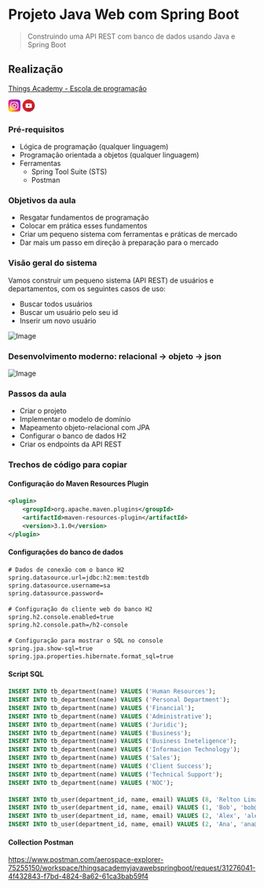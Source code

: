 # Projeto Java Web com Spring Boot
>  Construindo uma API REST com banco de dados usando Java e Spring Boot 

## Realização
[Things Academy - Escola de programação](https://devsuperior.com.br)

[![Things Academy no Instagram](https://raw.githubusercontent.com/devsuperior/bds-assets/main/ds/ig-icon.png)](https://instagram.com/things.academy)
[![Things Academy no Youtube](https://raw.githubusercontent.com/devsuperior/bds-assets/main/ds/yt-icon.png)](https://youtube.com/@things.academy)

### Pré-requisitos

- Lógica de programação (qualquer linguagem)
- Programação orientada a objetos (qualquer linguagem)
- Ferramentas
  - Spring Tool Suite (STS)
  - Postman

### Objetivos da aula

- Resgatar fundamentos de programação
- Colocar em prática esses fundamentos
- Criar um pequeno sistema com ferramentas e práticas de mercado
- Dar mais um passo em direção à preparação para o mercado

### Visão geral do sistema

Vamos construir um pequeno sistema (API REST) de usuários e departamentos, com os seguintes casos de uso:

- Buscar todos usuários
- Buscar um usuário pelo seu id
- Inserir um novo usuário

![Image](https://raw.githubusercontent.com/devsuperior/java-web-spring-2022/main/img/dominio.png "Modelo conceitual")

### Desenvolvimento moderno: relacional -> objeto -> json

![Image](https://raw.githubusercontent.com/devsuperior/java-web-spring-2022/main/img/objetos.png "Objetos")

### Passos da aula

- Criar o projeto
- Implementar o modelo de domínio
- Mapeamento objeto-relacional com JPA
- Configurar o banco de dados H2
- Criar os endpoints da API REST

### Trechos de código para copiar

#### Configuração do Maven Resources Plugin

```xml
<plugin>
	<groupId>org.apache.maven.plugins</groupId>
	<artifactId>maven-resources-plugin</artifactId>
	<version>3.1.0</version>
</plugin>
```

#### Configurações do banco de dados

```
# Dados de conexão com o banco H2
spring.datasource.url=jdbc:h2:mem:testdb
spring.datasource.username=sa
spring.datasource.password=

# Configuração do cliente web do banco H2
spring.h2.console.enabled=true
spring.h2.console.path=/h2-console

# Configuração para mostrar o SQL no console
spring.jpa.show-sql=true
spring.jpa.properties.hibernate.format_sql=true
```

#### Script SQL

```sql
INSERT INTO tb_department(name) VALUES ('Human Resources');
INSERT INTO tb_department(name) VALUES ('Personal Department');
INSERT INTO tb_department(name) VALUES ('Financial');
INSERT INTO tb_department(name) VALUES ('Administrative');
INSERT INTO tb_department(name) VALUES ('Juridic');
INSERT INTO tb_department(name) VALUES ('Business');
INSERT INTO tb_department(name) VALUES ('Business Ineteligence');
INSERT INTO tb_department(name) VALUES ('Informacion Technology');
INSERT INTO tb_department(name) VALUES ('Sales');
INSERT INTO tb_department(name) VALUES ('Client Success');
INSERT INTO tb_department(name) VALUES ('Technical Support');
INSERT INTO tb_department(name) VALUES ('NOC');

INSERT INTO tb_user(department_id, name, email) VALUES (8, 'Relton Lima', 'dev.relton@gmail.com');
INSERT INTO tb_user(department_id, name, email) VALUES (1, 'Bob', 'bob@gmail.com');
INSERT INTO tb_user(department_id, name, email) VALUES (2, 'Alex', 'alex@gmail.com');
INSERT INTO tb_user(department_id, name, email) VALUES (2, 'Ana', 'ana@gmail.com');
```
#### Collection Postman
https://www.postman.com/aerospace-explorer-75255150/workspace/thingsacademyjavawebspringboot/request/31276041-4f432843-f7bd-4824-8a62-61ca3bab59f4
